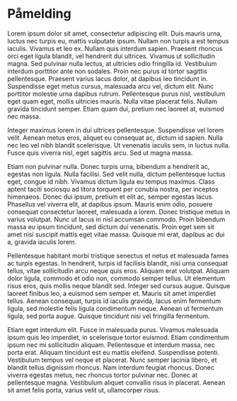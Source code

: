 # Påmelding

Lorem ipsum dolor sit amet, consectetur adipiscing elit. Duis mauris urna, luctus nec turpis eu, mattis vulputate ipsum. Nullam non turpis a est tempus iaculis. Vivamus et leo ex. Nullam quis interdum sapien. Praesent rhoncus orci eget ligula blandit, vel hendrerit dui ultrices. Vivamus ut sollicitudin magna. Sed pulvinar nulla lectus, at ultricies odio fringilla id. Vestibulum interdum porttitor ante non sodales. Proin nec purus id tortor sagittis pellentesque. Praesent varius lacus dolor, at dapibus leo tincidunt in. Suspendisse eget metus cursus, malesuada arcu vel, dictum elit. Nunc porttitor molestie urna dapibus rutrum. Pellentesque purus nisl, vestibulum eget quam eget, mollis ultricies mauris. Nulla vitae placerat felis. Nullam gravida tincidunt semper. Etiam quam dui, pretium nec laoreet at, euismod nec massa.

Integer maximus lorem in dui ultrices pellentesque. Suspendisse vel lorem velit. Aenean metus eros, aliquet eu consequat ac, dictum id sapien. Nulla nec leo vel nibh blandit scelerisque. Ut venenatis iaculis sem, in luctus nulla. Fusce quis viverra nisl, eget sagittis arcu. Sed ut magna massa.

Etiam non pulvinar nulla. Donec turpis urna, bibendum a hendrerit ac, egestas non ligula. Nulla facilisi. Sed velit nulla, dictum pellentesque luctus eget, congue id nibh. Vivamus dictum ligula eu tempus maximus. Class aptent taciti sociosqu ad litora torquent per conubia nostra, per inceptos himenaeos. Donec dui ipsum, pretium et elit ac, semper egestas lacus. Phasellus vel viverra elit, at dapibus ipsum. Mauris enim odio, posuere consequat consectetur laoreet, malesuada a lorem. Donec tristique metus in varius volutpat. Nunc ut lacus in nisl accumsan commodo. Proin bibendum massa eu ipsum tincidunt, sed dictum dui venenatis. Proin eget sem sit amet nisi suscipit mattis eget vitae massa. Quisque mi erat, dapibus ac dui a, gravida iaculis lorem.

Pellentesque habitant morbi tristique senectus et netus et malesuada fames ac turpis egestas. In hendrerit, turpis id facilisis blandit, nisi urna consequat tellus, vitae sollicitudin arcu neque quis eros. Aliquam erat volutpat. Aliquam dolor ligula, commodo et odio non, commodo semper tellus. Ut elementum risus eros, quis mollis neque blandit sed. Integer sed cursus augue. Quisque laoreet finibus leo, a euismod sem semper et. Mauris sit amet imperdiet tellus. Aenean consequat, turpis id iaculis gravida, lacus enim fermentum ligula, sed molestie felis ligula condimentum neque. Aenean ut fermentum ligula, sed porta augue. Quisque tincidunt nisi vel fringilla fermentum.

Etiam eget interdum elit. Fusce in malesuada purus. Vivamus malesuada ipsum quis leo imperdiet, in scelerisque tortor euismod. Etiam condimentum ipsum nec mi sollicitudin aliquam. Pellentesque et interdum massa, nec porta erat. Aliquam tincidunt est eu mattis eleifend. Suspendisse potenti. Vestibulum tempus vel neque et placerat. Nunc semper lacinia libero, et blandit tellus dignissim rhoncus. Nam interdum feugiat rhoncus. Donec viverra egestas metus, nec rhoncus tortor pulvinar nec. Donec at pellentesque magna. Vestibulum aliquet convallis risus in placerat. Aenean sit amet felis porta, varius velit ut, ullamcorper risus.
